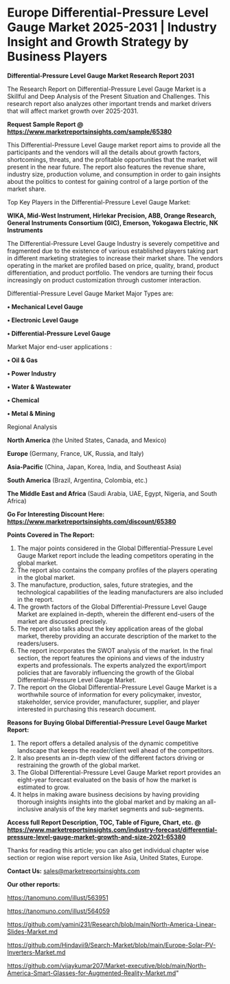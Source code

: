 # Europe Differential-Pressure Level Gauge Market 2025-2031 | Industry Insight and Growth Strategy by Business Players

<strong>Differential-Pressure Level Gauge Market Research Report 2031</strong>

The Research Report on Differential-Pressure Level Gauge Market is a Skillful and Deep Analysis of the Present Situation and Challenges. This research report also analyzes other important trends and market drivers that will affect market growth over 2025-2031.

<strong>Request Sample Report @ <a href=https://www.marketreportsinsights.com/sample/65380>https://www.marketreportsinsights.com/sample/65380</a></strong>

This Differential-Pressure Level Gauge market report aims to provide all the participants and the vendors will all the details about growth factors, shortcomings, threats, and the profitable opportunities that the market will present in the near future. The report also features the revenue share, industry size, production volume, and consumption in order to gain insights about the politics to contest for gaining control of a large portion of the market share.

Top Key Players in the Differential-Pressure Level Gauge Market:

<strong>WIKA, Mid-West Instrument, Hirlekar Precision, ABB, Orange Research, General Instruments Consortium (GIC), Emerson, Yokogawa Electric, NK Instruments</strong>

The Differential-Pressure Level Gauge Industry is severely competitive and fragmented due to the existence of various established players taking part in different marketing strategies to increase their market share. The vendors operating in the market are profiled based on price, quality, brand, product differentiation, and product portfolio. The vendors are turning their focus increasingly on product customization through customer interaction.

Differential-Pressure Level Gauge Market Major Types are:

<strong>• Mechanical Level Gauge

• Electronic Level Gauge

• Differential-Pressure Level Gauge</strong>

Market Major end-user applications :

<strong>• Oil & Gas

• Power Industry

• Water & Wastewater

• Chemical

• Metal & Mining</strong>

Regional Analysis

</u><strong><b>North America</b></strong> (the United States, Canada, and Mexico)

<strong><b>Europe </b></strong>(Germany, France, UK, Russia, and Italy)

<strong><b>Asia-Pacific</b></strong> (China, Japan, Korea, India, and Southeast Asia)

<strong><b>South America</b></strong> (Brazil, Argentina, Colombia, etc.)

<strong><b>The Middle East and Africa</b></strong> (Saudi Arabia, UAE, Egypt, Nigeria, and South Africa)

<strong>Go For Interesting Discount Here: <a href=https://www.marketreportsinsights.com/discount/65380>https://www.marketreportsinsights.com/discount/65380</a></strong>

<strong>Points Covered in The Report:</strong>
<ol>
  <li>The major points considered in the Global Differential-Pressure Level Gauge Market report include the leading competitors operating in the global market.</li>
  <li>The report also contains the company profiles of the players operating in the global market.</li>
  <li>The manufacture, production, sales, future strategies, and the technological capabilities of the leading manufacturers are also included in the report.</li>
  <li>The growth factors of the Global Differential-Pressure Level Gauge Market are explained in-depth, wherein the different end-users of the market are discussed precisely.</li>
  <li>The report also talks about the key application areas of the global market, thereby providing an accurate description of the market to the readers/users.</li>
  <li>The report incorporates the SWOT analysis of the market. In the final section, the report features the opinions and views of the industry experts and professionals. The experts analyzed the export/import policies that are favorably influencing the growth of the Global Differential-Pressure Level Gauge Market.</li>
  <li>The report on the Global Differential-Pressure Level Gauge Market is a worthwhile source of information for every policymaker, investor, stakeholder, service provider, manufacturer, supplier, and player interested in purchasing this research document.</li>
</ol>
<strong>Reasons for Buying Global Differential-Pressure Level Gauge Market Report:</strong>

<ol>
  <li>The report offers a detailed analysis of the dynamic competitive landscape that keeps the reader/client well ahead of the competitors.</li>
  <li>It also presents an in-depth view of the different factors driving or restraining the growth of the global market.</li>
  <li>The Global Differential-Pressure Level Gauge Market report provides an eight-year forecast evaluated on the basis of how the market is estimated to grow.</li>
  <li>It helps in making aware business decisions by having providing thorough insights insights into the global market and by making an all-inclusive analysis of the key market segments and sub-segments.</li>
</ol>
<strong>Access full Report Description, TOC, Table of Figure, Chart, etc. @ <a href=https://www.marketreportsinsights.com/industry-forecast/differential-pressure-level-gauge-market-growth-and-size-2021-65380>https://www.marketreportsinsights.com/industry-forecast/differential-pressure-level-gauge-market-growth-and-size-2021-65380</a></strong>


Thanks for reading this article; you can also get individual chapter wise section or region wise report version like Asia, United States, Europe.

<strong>Contact Us:</strong>
sales@marketreportsinsights.com

<strong>Our other reports:</strong>

<a href=https://tanomuno.com/illust/563951>https://tanomuno.com/illust/563951</a>

<a href=https://tanomuno.com/illust/564059>https://tanomuno.com/illust/564059</a>

<a href=https://github.com/yamini231/Research/blob/main/North-America-Linear-Slides-Market.md>https://github.com/yamini231/Research/blob/main/North-America-Linear-Slides-Market.md</a>

<a href=https://github.com/Hindavii9/Search-Market/blob/main/Europe-Solar-PV-Inverters-Market.md>https://github.com/Hindavii9/Search-Market/blob/main/Europe-Solar-PV-Inverters-Market.md</a>

<a href=https://github.com/vijaykumar207/Market-executive/blob/main/North-America-Smart-Glasses-for-Augmented-Reality-Market.md>https://github.com/vijaykumar207/Market-executive/blob/main/North-America-Smart-Glasses-for-Augmented-Reality-Market.md</a>"
